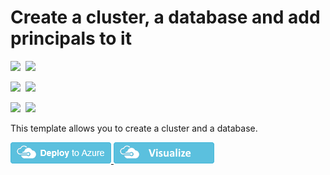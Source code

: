 # Create a cluster, a database and add principals to it

<IMG SRC="https://azbotstorage.blob.core.windows.net/badges/101-kusto-cluster-database/PublicLastTestDate.svg" />&nbsp;
<IMG SRC="https://azbotstorage.blob.core.windows.net/badges/101-kusto-cluster-database/PublicDeployment.svg" />&nbsp;

<IMG SRC="https://azbotstorage.blob.core.windows.net/badges/101-kusto-cluster-database/FairfaxLastTestDate.svg" />&nbsp;
<IMG SRC="https://azbotstorage.blob.core.windows.net/badges/101-kusto-cluster-database/FairfaxDeployment.svg" />&nbsp;

<IMG SRC="https://azbotstorage.blob.core.windows.net/badges/101-kusto-cluster-database/BestPracticeResult.svg" />&nbsp;
<IMG SRC="https://azbotstorage.blob.core.windows.net/badges/101-kusto-cluster-database/CredScanResult.svg" />&nbsp;

This template allows you to create a cluster and a database.

<a href="https://portal.azure.com/#create/Microsoft.Template/uri/https%3A%2F%2Fraw.githubusercontent.com%2FAzure%2Fazure-quickstart-templates%2Fmaster%2F101-kusto-cluster-database%2Fazuredeploy.json" target="_blank">
<img src="https://raw.githubusercontent.com/Azure/azure-quickstart-templates/master/1-CONTRIBUTION-GUIDE/images/deploytoazure.png"/>
</a>
<a href="http://armviz.io/#/?load=https%3A%2F%2Fraw.githubusercontent.com%2FAzure%2Fazure-quickstart-templates%2Fmaster%2F101-kusto-cluster-database%2Fazuredeploy.json" target="_blank">
<img src="https://raw.githubusercontent.com/Azure/azure-quickstart-templates/master/1-CONTRIBUTION-GUIDE/images/visualizebutton.png"/>
</a>
